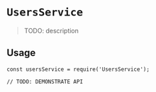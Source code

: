# `UsersService`

> TODO: description

## Usage

```
const usersService = require('UsersService');

// TODO: DEMONSTRATE API
```
